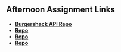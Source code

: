 ## Afternoon Assignment Links

* **[Burgershack API Repo](https://github.com/koreangeekman/WK5-LAB-1-MON-Burgershack)**
* **[Repo](https://github.com/koreangeekman/WK5-LAB-2-TUE-)**
* **[Repo](https://github.com/koreangeekman/WK5-LAB-3-WED-)**
* **[Repo](https://github.com/koreangeekman/WK5-LAB-4-THU-PAIR-)**

